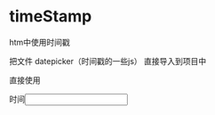 # timeStamp
htm中使用时间戳

把文件 datepicker（时间戳的一些js） 直接导入到项目中

直接使用
<title>时间戳</title>
<body>
	<div>
		时间<input type = "text" onFocus="WdatePicker({dateFmt:'yyyy-MM-dd',minDate:'%y-%M-{%d}'})"/>
	</div>
	<script type="text/javascript" src="../static/js/datepicker/WdatePicker.js"></script>
</body>
